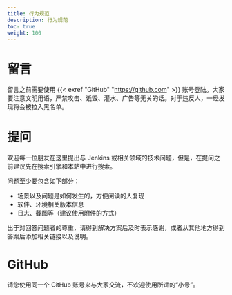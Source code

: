 ```yaml
---
title: 行为规范
description: 行为规范
toc: true
weight: 100
---
```


# 留言

留言之前需要使用 {{< exref "GitHub" "https://github.com" >}} 账号登陆。大家要注意文明用语，严禁攻击、诋毁、灌水、广告等无关的话。对于违反人，一经发现将会被拉入黑名单。

# 提问

欢迎每一位朋友在这里提出与 Jenkins 或相关领域的技术问题，但是，在提问之前建议先在搜索引擎和本站中进行搜索。

问题至少要包含如下部分：

* 场景以及问题是如何发生的，方便阅读的人复现
* 软件、环境相关版本信息
* 日志、截图等（建议使用附件的方式）

出于对回答问题者的尊重，请得到解决方案后及时表示感谢，或者从其他地方得到答案后添加相关链接以及说明。

# GitHub

请您使用同一个 GitHub 账号来与大家交流，不欢迎使用所谓的“小号”。